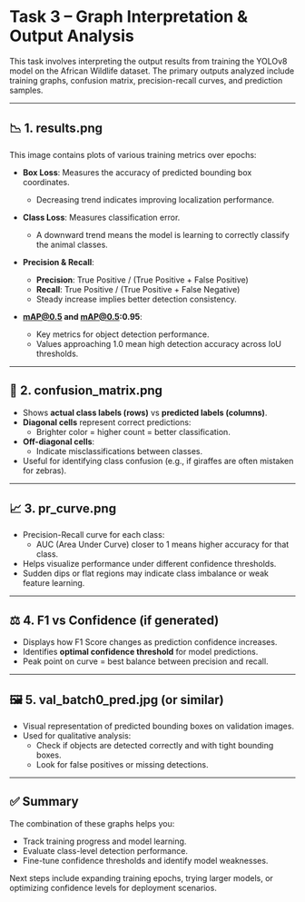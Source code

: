 # Task 3 – Graph Interpretation & Output Analysis

This task involves interpreting the output results from training the YOLOv8 model on the African Wildlife dataset. The primary outputs analyzed include training graphs, confusion matrix, precision-recall curves, and prediction samples.

---

## 📉 1. results.png

This image contains plots of various training metrics over epochs:

- **Box Loss**: Measures the accuracy of predicted bounding box coordinates.
  - Decreasing trend indicates improving localization performance.

- **Class Loss**: Measures classification error.
  - A downward trend means the model is learning to correctly classify the animal classes.

- **Precision & Recall**:
  - **Precision**: True Positive / (True Positive + False Positive)
  - **Recall**: True Positive / (True Positive + False Negative)
  - Steady increase implies better detection consistency.

- **mAP@0.5 and mAP@0.5:0.95**:
  - Key metrics for object detection performance.
  - Values approaching 1.0 mean high detection accuracy across IoU thresholds.

---

## 🔲 2. confusion_matrix.png

- Shows **actual class labels (rows)** vs **predicted labels (columns)**.
- **Diagonal cells** represent correct predictions:
  - Brighter color = higher count = better classification.
- **Off-diagonal cells**:
  - Indicate misclassifications between classes.
- Useful for identifying class confusion (e.g., if giraffes are often mistaken for zebras).

---

## 📈 3. pr_curve.png

- Precision-Recall curve for each class:
  - AUC (Area Under Curve) closer to 1 means higher accuracy for that class.
- Helps visualize performance under different confidence thresholds.
- Sudden dips or flat regions may indicate class imbalance or weak feature learning.

---

## ⚖️ 4. F1 vs Confidence (if generated)

- Displays how F1 Score changes as prediction confidence increases.
- Identifies **optimal confidence threshold** for model predictions.
- Peak point on curve = best balance between precision and recall.

---

## 🖼️ 5. val_batch0_pred.jpg (or similar)

- Visual representation of predicted bounding boxes on validation images.
- Used for qualitative analysis:
  - Check if objects are detected correctly and with tight bounding boxes.
  - Look for false positives or missing detections.

---

## ✅ Summary

The combination of these graphs helps you:
- Track training progress and model learning.
- Evaluate class-level detection performance.
- Fine-tune confidence thresholds and identify model weaknesses.

Next steps include expanding training epochs, trying larger models, or optimizing confidence levels for deployment scenarios.
